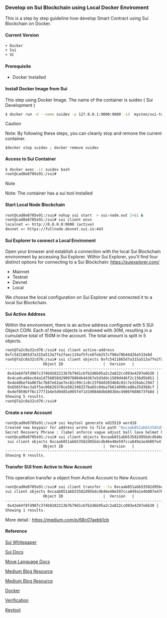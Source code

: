 ### Develop on Sui Blockchain using Local Docker Enviroment

This is a  step by step guideline how develop Smart Contract using Sui Blockchain on Docker.

#### Current Version 

```bash
+ Docker
+ Sui
+ VC 
```
#### Prerequisite 

+ Docker Installed

#### Install Docker Image from Sui 

This step using Docker Image. The name of the container is suidev  ( Sui Development ) 
```bash
$ docker run -d --name suidev -p 127.0.0.1:9000:9000 -id  mysten/sui-tools:devnet
```

> [!CAUTION]
> Note: By following these steps, you can cleanly stop and remove the current container.

 `$docker stop suidev ; docker remove suidev` 

#### Access to Sui Container
```bash
$ docker exec -it suidev bash
root@cad0e8705e91:/sui#
```
> [!NOTE]
> Note: The container has a sui tool installed

#### Start Local Node Blockchain 

```bash
root@cad0e8705e91:/sui# nohup sui start  > sui-node.out 2>&1 &
root@cad0e8705e91:/sui# sui client envs
localnet => http://0.0.0.0:9000 (active)
devnet => https://fullnode.devnet.sui.io:443
```

#### Sui Explorer to connect a Local Enviroment 

Open your browser and establish a connection with the local Sui Blockchain environment by accessing Sui Explorer. 
Within Sui Explorer, you'll find four distinct options for connecting to a Sui Blockchain: https://suiexplorer.com/

+ Mainnet
+ Testnet
+ Devnet
+ Local
  
We choose the local configuration on Sui Explorer and connected it to a local Sui Blockchain.

#### Sui Active Address 

Within the environment, there is an active address configured with 5 SUI Object COIN. 
Each of these objects is endowed with 30M, resulting in a cumulative total of 150M in the account. 
The total amount is split in 5 objects.

```bash
root@7a2c0a32cd76:/sui# sui client active-address
0xfc5421865d7a315a513a7fe2faec119af5fce8feb257cf90a78b44d26a533e8d
root@7a2c0a32cd76:/sui# sui client objects 0xfc5421865d7a315a513a7fe2faec119af5fce8feb257cf90a78b44d26a533e8d 2> /dev/null
                 Object ID                  |  Version   |                    Digest                    |   Owner Type    |               Object Type
---------------------------------------------------------------------------------------------------------------------------------------------------------------------
 0x42e64f8fd907c374b9282213b7b79d1cbfb2d6b95a2c2a822cc093e4297e6b30 |     1      | 4MohTVZcRtYM1RLf4Or2sl1TNlWC7r865NE7oQrnvJI= |  AddressOwner   |  Some(Struct(MoveObjectType(GasCoin)))
 0x4cadca66ec64a1d756858d290978884b44367e5d3ddc1589d446f2c156d5b851 |     1      | H49FURXjdIEZBfslS/ablTai4qI0WHqVhbXl7VmH2Vw= |  AddressOwner   |  Some(Struct(MoveObjectType(GasCoin)))
 0x4e40bef4a067bc7b87e62ae7ec82c99c1c0c23f84d2034b8c02c7e326abc2947 |     1      | v9fkqp7h88Dy3StXpCOS0Bsz1g2J0ISOYx0AIkTCu7Q= |  AddressOwner   |  Some(Struct(MoveObjectType(GasCoin)))
 0x6565f4ec3a5f5ac06626370ce582340257ba65c0dea7b614090ce88a35d368cf |     1      | k4aJgf6Q3MYdx4Xqo8bPvrFDW/+s0WyuDtKZN1hTbSE= |  AddressOwner   |  Some(Struct(MoveObjectType(GasCoin)))
 0xdef059bff6c17771b4e5d9485a905f4f1d190848dbb003bbc4906f608673fb8d |     1      | cfWVOLxzLs57eCV9W0JpVntOwBqBthVO7FnH9ny1EjA= |  AddressOwner   |  Some(Struct(MoveObjectType(GasCoin)))
Showing 5 results.
root@7a2c0a32cd76:/sui#
```
#### Create a new Account

```bash
root@cad0e8705e91:/sui# sui keytool generate ed25519 word18
Created new keypair for address wrote to file path "0xcaab851abb53582d95bdcdb46e48e597cca849a1e4b007e478b4368718ccd5b8.key" with scheme ED25519: [0xcaab851abb53582d95bdcdb46e48e597cca849a1e4b007e478b4368718ccd5b8]
Secret Recovery Phrase : [label enforce vague adjust ball lava helmet hunt damage drill option observe spike essay clown baby insane doctor]
root@cad0e8705e91:/sui# sui client objects 0xcaab851abb53582d95bdcdb46e48e597cca849a1e4b007e478b4368718ccd5b8 2>/dev/null
 sui client objects 0xcaab851abb53582d95bdcdb46e48e597cca849a1e4b007e478b4368718ccd5b8 2>/dev/null
                 Object ID                  |  Version   |                    Digest                    |   Owner Type    |               Object Type
---------------------------------------------------------------------------------------------------------------------------------------------------------------------
Showing 0 results.
```

#### Transfer SUI from Active to New Account

This operation transfer a object from Active Account to New Account. 

```bash
root@cad0e8705e91:/sui# sui client transfer --to 0xcaab851abb53582d95bdcdb46e48e597cca849a1e4b007e478b4368718ccd5b8 --object-id  0x42e64f8fd907c374b9282213b7b79d1cbfb2d6b95a2c2a822cc093e4297e6b30 --gas-budget 3000000 2> /dev/null
sui client objects 0xcaab851abb53582d95bdcdb46e48e597cca849a1e4b007e478b4368718ccd5b8 2>/dev/null
                 Object ID                  |  Version   |                    Digest                    |   Owner Type    |               Object Type
---------------------------------------------------------------------------------------------------------------------------------------------------------------------
 0x42e64f8fd907c374b9282213b7b79d1cbfb2d6b95a2c2a822cc093e4297e6b30 |     2      | Xept2720dEuT4x/OnRGo1VdIIzGhGjY6/27M2zl2il8= |  AddressOwner   |  Some(Struct(MoveObjectType(GasCoin)))
Showing 1 results.
```

 More detail : https://medium.com/p/68c07aebb1cb






#### Reference

[Sui Whitepaper](https://github.com/MystenLabs/sui/blob/main/doc/paper/sui.pdf)

[Sui Docs](https://sui.io/)

[Move Language Docs](https://move-book.com)

[Medium Blog Resource](https://medium.com/coinmonks/web3-environment-using-sui-blockchain-and-docker-a8d31a9b1fe5)

[Medium Blog Resource](https://medium.com/coinmonks/sui-explorer-on-local-sui-blockchain-b60fb2c0053e)

[Docker](https://docker.com)

[Verification](https://link.springer.com/content/pdf/10.1007/978-3-030-53288-8.pdf)

[Keytool](https://docs.sui.io/references/cli/keytool)

